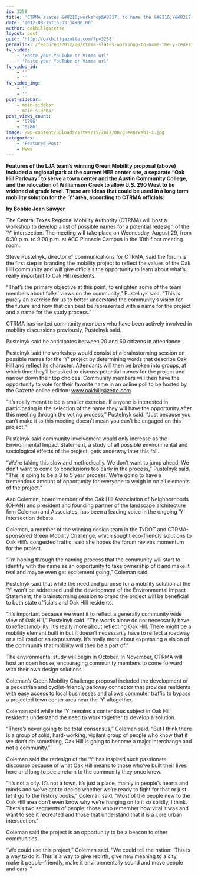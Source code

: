 ```yaml
---
id: 3258
title: 'CTRMA slates &#8216;workshop&#8217; to name the &#8216;Y&#8217; redesign project'
date: '2012-08-15T15:33:34+00:00'
author: oakhillgazette
layout: post
guid: 'http://oakhillgazette.com/?p=3258'
permalink: /featured/2012/08/ctrma-slates-workshop-to-name-the-y-redesign-project/
fv_video:
    - 'Paste your YouTube or Vimeo url'
    - 'Paste your YouTube or Vimeo url'
fv_video_id:
    - ''
    - ''
fv_video_img:
    - ''
    - ''
post-sidebar:
    - main-sidebar
    - main-sidebar
post_views_count:
    - '6286'
    - '6286'
image: /wp-content/uploads/sites/15/2012/08/greenYweb1-1.jpg
categories:
    - 'Featured Post'
    - News
---
```


 **Features of the LJA team’s winning Green Mobility proposal (above) included a regional park at the current HEB center site, a separate “Oak Hill Parkway” to serve a town center and the Austin Community College, and the relocation of Williamson Creek to allow U.S. 290 West to be widened at grade level. These are ideas that could be used in a long term mobility solution for the ‘Y’ area, according to CTRMA officials.**

**by Bobbie Jean Sawyer**

The Central Texas Regional Mobility Authority (CTRMA) will host a workshop to develop a list of possible names for a potential redesign of the ‘Y’ intersection. The meeting will take place on Wednesday, August 29, from 6:30 p.m. to 9:00 p.m. at ACC Pinnacle Campus in the 10th floor meeting room.

Steve Pustelnyk, director of communications for CTRMA, said the forum is the first step in branding the mobility project to reflect the values of the Oak Hill community and will give officials the opportunity to learn about what’s really important to Oak Hill residents.

“That’s the primary objective at this point, to enlighten some of the team members about folks’ views on the community,” Pustelnyk said. “This is purely an exercise for us to better understand the community’s vision for the future and how that can best be represented with a name for the project and a name for the study process.”

CTRMA has invited community members who have been actively involved in mobility discussions previously, Pustelnyk said.

Pustelnyk said he anticipates between 20 and 60 citizens in attendance.

Pustelnyk said the workshop would consist of a brainstorming session on possible names for the ‘Y’ project by determining words that describe Oak Hill and reflect its character. Attendants will then be broken into groups, at which time they’ll be asked to discuss potential names for the project and narrow down their top choices. Community members will then have the opportunity to vote for their favorite name in an online poll to be hosted by the Gazette online edition: www.oakhillgazette.com.

“It’s really meant to be a smaller exercise. If anyone is interested in participating in the selection of the name they will have the opportunity after this meeting through the voting process,” Pustelnyk said. “Just because you can’t make it to this meeting doesn’t mean you can’t be engaged on this project.”

Pustelnyk said community involvement would only increase as the Environmental Impact Statement, a study of all possible environmental and sociological effects of the project, gets underway later this fall.

“We’re taking this slow and methodically. We don’t want to jump ahead. We don’t want to come to conclusions too early in the process,” Pustelnyk said. “This is going to be a 3 to 5 year process. We’re going to have a tremendous amount of opportunity for everyone to weigh in on all elements of the project.”

Aan Coleman, board member of the Oak Hill Association of Neighborhoods (OHAN) and president and founding partner of the landscape architecture firm Coleman and Associates, has been a leading voice in the ongoing ‘Y’ intersection debate.

Coleman, a member of the winning design team in the TxDOT and CTRMA-sponsored Green Mobility Challenge, which sought eco-friendly solutions to Oak Hill’s congested traffic, said she hopes the forum revives momentum for the project.

“I’m hoping through the naming process that the community will start to identify with the name as an opportunity to take ownership of it and make it real and maybe even get excitement going,” Coleman said.

Pustelnyk said that while the need and purpose for a mobility solution at the ‘Y’ won’t be addressed until the development of the Environmental Impact Statement, the brainstorming session to brand the project will be beneficial to both state officials and Oak Hill residents.

“It’s important because we want it to reflect a generally community wide view of Oak Hill,” Pustelnyk said. “The words alone do not necessarily have to reflect mobility. It’s really more about reflecting Oak Hill. There might be a mobility element built in but it doesn’t necessarily have to reflect a roadway or a toll road or an expressway. It’s really more about expressing a vision of the community that mobility will then be a part of.”

The environmental study will begin in October. In November, CTRMA will host an open house, encouraging community members to come forward with their own design solutions.

Coleman’s Green Mobility Challenge proposal included the development of a pedestrian and cyclist-friendly parkway connector that provides residents with easy access to local businesses and allows commuter traffic to bypass a projected town center area near the ‘Y’ altogether.

Coleman said while the ‘Y’ remains a contentious subject in Oak Hill, residents understand the need to work together to develop a solution.

“There’s never going to be total consensus,” Coleman said. “But I think there is a group of solid, hard-working, vigilant group of people who know that if we don’t do something, Oak Hill is going to become a major interchange and not a community.”

Coleman said the redesign of the ‘Y’ has inspired such passionate discourse because of what Oak Hill means to those who’ve built their lives here and long to see a return to the community they once knew.

“It’s not a city. It’s not a town. It’s just a place, mainly in people’s hearts and minds and we’ve got to decide whether we’re ready to fight for that or just let it go to the history books,” Coleman said. “Most of the people new to the Oak Hill area don’t even know why we’re hanging on to it so solidly, I think. There’s two segments of people: those who remember how vital it was and want to see it recreated and those that understand that it is a core urban intersection.”

Coleman said the project is an opportunity to be a beacon to other communities.

“We could use this project,” Coleman said. “We could tell the nation: ‘This is a way to do it. This is a way to give rebirth, give new meaning to a city, make it people-friendly, make it environmentally sound and move people and cars.’”